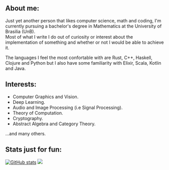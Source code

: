 ## About me:

Just yet another person that likes computer science, math and coding, I'm currently pursuing a bachelor's degree in Mathematics at the University of Brasilia (UnB). </br>
Most of what I write I do out of curiosity or interest about the implementation of something and whether or not I would be able to achieve it.

The languages I feel the most confortable with are Rust, C++, Haskell, Clojure and Python but I also have some familiarity with Elixir, Scala, Kotlin and Java.

## Interests:

- Computer Graphics and Vision.
- Deep Learning.
- Audio and Image Processing (i.e Signal Processing).
- Theory of Computation.
- Cryptography.
- Abstract Algebra and Category Theory.

...and many others.

## Stats just for fun:
[![GitHub stats](https://github-readme-stats.vercel.app/api?username=bvrner)](https://github.com/anuraghazra/github-readme-stats)
![](https://komarev.com/ghpvc/?username=your-github-username)
